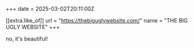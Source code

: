 +++
date = 2025-03-02T20:11:00Z

[[extra.like_of]]
url = "https://thebiguglywebsite.com/"
name = "THE BIG UGLY WEBSITE"
+++

no, it's beautiful!<!-- more -->
